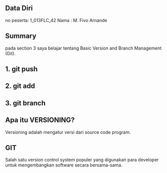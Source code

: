 ## Data Diri
no peserta: 1_013FLC_42
Nama : M. Fivo Arnande


## Summary
pada section 3 saya belajar tentang Basic Version and Branch Management (Git).
## 1. git push
## 2. git add
## 3. git branch

## Apa itu VERSIONING?
Versioning adalah mengatur versi dari source code program.

## GIT
Salah satu version control system populer yang digunakan para developer untuk mengembangkan software secara bersama-sama.





